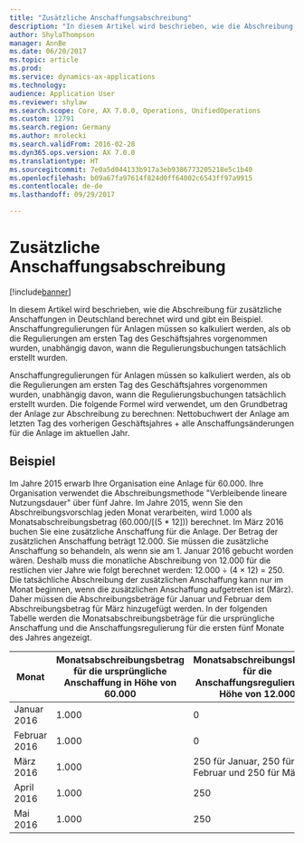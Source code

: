 ```yaml
---
title: "Zusätzliche Anschaffungsabschreibung"
description: "In diesem Artikel wird beschrieben, wie die Abschreibung für zusätzliche Anschaffungen in Deutschland berechnet wird und gibt ein Beispiel. Anschaffungregulierungen für Anlagen müssen so kalkuliert werden, als ob die Regulierungen am ersten Tag des Geschäftsjahres vorgenommen wurden, unabhängig davon, wann die Regulierungsbuchungen tatsächlich erstellt wurden."
author: ShylaThompson
manager: AnnBe
ms.date: 06/20/2017
ms.topic: article
ms.prod: 
ms.service: dynamics-ax-applications
ms.technology: 
audience: Application User
ms.reviewer: shylaw
ms.search.scope: Core, AX 7.0.0, Operations, UnifiedOperations
ms.custom: 12791
ms.search.region: Germany
ms.author: mrolecki
ms.search.validFrom: 2016-02-28
ms.dyn365.ops.version: AX 7.0.0
ms.translationtype: HT
ms.sourcegitcommit: 7e0a5d044133b917a3eb9386773205218e5c1b40
ms.openlocfilehash: b09a67fa97614f824d0ff64002c6543ff97a9915
ms.contentlocale: de-de
ms.lasthandoff: 09/29/2017

---
```


# <a name="additional-acquisition-depreciation"></a>Zusätzliche Anschaffungsabschreibung

[!include[banner](../includes/banner.md)]


In diesem Artikel wird beschrieben, wie die Abschreibung für zusätzliche Anschaffungen in Deutschland berechnet wird und gibt ein Beispiel. Anschaffungregulierungen für Anlagen müssen so kalkuliert werden, als ob die Regulierungen am ersten Tag des Geschäftsjahres vorgenommen wurden, unabhängig davon, wann die Regulierungsbuchungen tatsächlich erstellt wurden.

Anschaffungregulierungen für Anlagen müssen so kalkuliert werden, als ob die Regulierungen am ersten Tag des Geschäftsjahres vorgenommen wurden, unabhängig davon, wann die Regulierungsbuchungen tatsächlich erstellt wurden. Die folgende Formel wird verwendet, um den Grundbetrag der Anlage zur Abschreibung zu berechnen: Nettobuchwert der Anlage am letzten Tag des vorherigen Geschäftsjahres + alle Anschaffungsänderungen für die Anlage im aktuellen Jahr.

## <a name="example"></a>Beispiel
Im Jahre 2015 erwarb Ihre Organisation eine Anlage für 60.000. Ihre Organisation verwendet die Abschreibungsmethode "Verbleibende lineare Nutzungsdauer" über fünf Jahre. Im Jahre 2015, wenn Sie den Abschreibungsvorschlag jeden Monat verarbeiten, wird 1.000 als Monatsabschreibungsbetrag (60.000/\[(5 * 12\])) berechnet. Im März 2016 buchen Sie eine zusätzliche Anschaffung für die Anlage. Der Betrag der zusätzlichen Anschaffung beträgt 12.000. Sie müssen die zusätzliche Anschaffung so behandeln, als wenn sie am 1. Januar 2016 gebucht worden wären. Deshalb muss die monatliche Abschreibung von 12.000 für die restlichen vier Jahre wie folgt berechnet werden: 12.000 ÷ (4 × 12) = 250. Die tatsächliche Abschreibung der zusätzlichen Anschaffung kann nur im Monat beginnen, wenn die zusätzlichen Anschaffung aufgetreten ist (März). Daher müssen die Abschreibungsbeträge für Januar und Februar dem Abschreibungsbetrag für März hinzugefügt werden. In der folgenden Tabelle werden die Monatsabschreibungsbeträge für die ursprüngliche Anschaffung und die Anschaffungsregulierung für die ersten fünf Monate des Jahres angezeigt.

| Monat         | Monatsabschreibungsbetrag für die ursprüngliche Anschaffung in Höhe von 60.000 | Monatsabschreibungsbetrag für die Anschaffungsregulierung in Höhe von 12.000 | Gesamtabschreibungsbetrag |
|---------------|-----------------------------------------------------------------|-------------------------------------------------------------------|---------------------------|
| Januar 2016  | 1.000                                                           | 0                                                                 | 1.000                     |
| Februar 2016 | 1.000                                                           | 0                                                                 | 1.000                     |
| März 2016    | 1.000                                                           | 250 für Januar, 250 für Februar und 250 für März              | 1,750                     |
| April 2016    | 1.000                                                           | 250                                                               | 1,250                     |
| Mai 2016      | 1.000                                                           | 250                                                               | 1,250                     |






